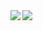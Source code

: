 <img align="left" src="https://github-readme-stats.vercel.app/api?username=mikan3rd&count_private=true&show_icons=true" />
<img align="left" src="https://github-readme-stats.vercel.app/api/top-langs/?username=mikan3rd" />
